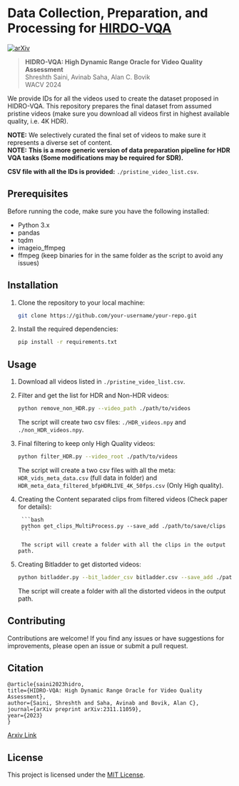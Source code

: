 # Data Collection, Preparation, and Processing for [HIRDO-VQA](https://arxiv.org/abs/2311.11059)

[![arXiv](https://img.shields.io/badge/arXiv-1234.56789-b31b1b.svg)](https://arxiv.org/abs/2311.11059)


> **HIDRO-VQA: High Dynamic Range Oracle for Video Quality Assessment**  
> Shreshth Saini, Avinab Saha, Alan C. Bovik  
> WACV 2024

We provide IDs for all the videos used to create the dataset proposed in HIDRO-VQA. This repository prepares the final dataset from assumed pristine videos (make sure you download all videos first in highest available quality, i.e. 4K HDR). 

**NOTE:** We selectively curated the final set of videos to make sure it represents a diverse set of content. \
**NOTE:** **This is a more generic version of data preparation pipeline for HDR VQA tasks (Some modifications may be required for SDR).**

**CSV file with all the IDs is provided:** `./pristine_video_list.csv`.

## Prerequisites

Before running the code, make sure you have the following installed:

- Python 3.x
- pandas
- tqdm
- imageio_ffmpeg
- ffmpeg (keep binaries for in the same folder as the script to avoid any issues)

## Installation

1. Clone the repository to your local machine:

    ```bash
    git clone https://github.com/your-username/your-repo.git
    ```

2. Install the required dependencies:

    ```bash
    pip install -r requirements.txt
    ```

## Usage

1. Download all videos listed in `./pristine_video_list.csv`.

2. Filter and get the list for HDR and Non-HDR videos:

    ```bash
    python remove_non_HDR.py --video_path ./path/to/videos
    ```

    The script will create two csv files: `./HDR_videos.npy` and `./non_HDR_videos.npy`.

3. Final filtering to keep only High Quality videos:

    ```bash
    python filter_HDR.py --video_root ./path/to/videos

    ```

    The script will create a two csv files with all the meta: `HDR_vids_meta_data.csv` (full data in folder) and `HDR_meta_data_filtered_bfpHDRLIVE_4K_50fps.csv` (Only High quality).


4. Creating the Content separated clips from filtered videos (Check paper for details):
    
        ```bash
        python get_clips_MultiProcess.py --save_add ./path/to/save/clips
        ```
    
        The script will create a folder with all the clips in the output path.

5. Creating Bitladder to get distorted videos:

    ```bash
    python bitladder.py --bit_ladder_csv bitladder.csv --save_add ./path/to/save/distorted/videos
    ```

    The script will create a folder with all the distorted videos in the output path.



## Contributing

Contributions are welcome! If you find any issues or have suggestions for improvements, please open an issue or submit a pull request.

## Citation 
    @article{saini2023hidro,
    title={HIDRO-VQA: High Dynamic Range Oracle for Video Quality Assessment},
    author={Saini, Shreshth and Saha, Avinab and Bovik, Alan C},
    journal={arXiv preprint arXiv:2311.11059},
    year={2023}
    }

[Arxiv Link](https://arxiv.org/abs/2311.11059)

## License

This project is licensed under the [MIT License](LICENSE).
